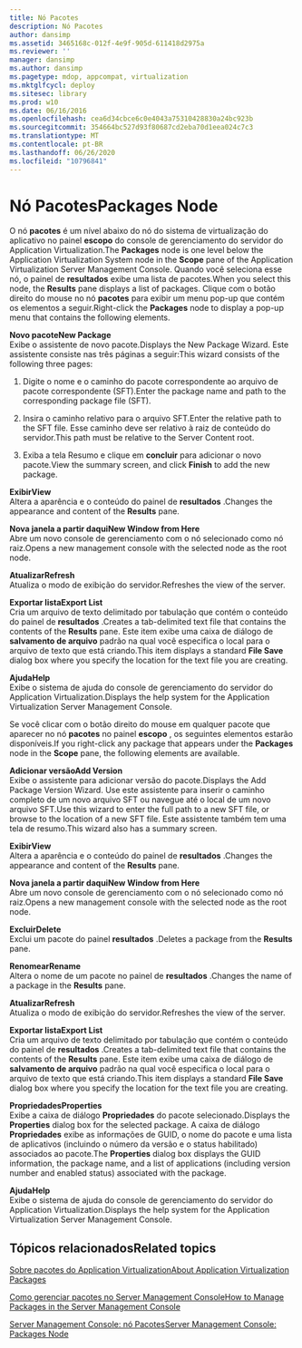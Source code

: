 ```yaml
---
title: Nó Pacotes
description: Nó Pacotes
author: dansimp
ms.assetid: 3465168c-012f-4e9f-905d-611418d2975a
ms.reviewer: ''
manager: dansimp
ms.author: dansimp
ms.pagetype: mdop, appcompat, virtualization
ms.mktglfcycl: deploy
ms.sitesec: library
ms.prod: w10
ms.date: 06/16/2016
ms.openlocfilehash: cea6d34cbce6c0e4043a75310428830a24bc923b
ms.sourcegitcommit: 354664bc527d93f80687cd2eba70d1eea024c7c3
ms.translationtype: MT
ms.contentlocale: pt-BR
ms.lasthandoff: 06/26/2020
ms.locfileid: "10796841"
---
```

# <span data-ttu-id="e820d-103">Nó Pacotes</span><span class="sxs-lookup"><span data-stu-id="e820d-103">Packages Node</span></span>


<span data-ttu-id="e820d-104">O nó **pacotes** é um nível abaixo do nó do sistema de virtualização do aplicativo no painel **escopo** do console de gerenciamento do servidor do Application Virtualization.</span><span class="sxs-lookup"><span data-stu-id="e820d-104">The **Packages** node is one level below the Application Virtualization System node in the **Scope** pane of the Application Virtualization Server Management Console.</span></span> <span data-ttu-id="e820d-105">Quando você seleciona esse nó, o painel de **resultados** exibe uma lista de pacotes.</span><span class="sxs-lookup"><span data-stu-id="e820d-105">When you select this node, the **Results** pane displays a list of packages.</span></span> <span data-ttu-id="e820d-106">Clique com o botão direito do mouse no nó **pacotes** para exibir um menu pop-up que contém os elementos a seguir.</span><span class="sxs-lookup"><span data-stu-id="e820d-106">Right-click the **Packages** node to display a pop-up menu that contains the following elements.</span></span>

<a href="" id="new-package"></a>**<span data-ttu-id="e820d-107">Novo pacote</span><span class="sxs-lookup"><span data-stu-id="e820d-107">New Package</span></span>**  
<span data-ttu-id="e820d-108">Exibe o assistente de novo pacote.</span><span class="sxs-lookup"><span data-stu-id="e820d-108">Displays the New Package Wizard.</span></span> <span data-ttu-id="e820d-109">Este assistente consiste nas três páginas a seguir:</span><span class="sxs-lookup"><span data-stu-id="e820d-109">This wizard consists of the following three pages:</span></span>

1.  <span data-ttu-id="e820d-110">Digite o nome e o caminho do pacote correspondente ao arquivo de pacote correspondente (SFT).</span><span class="sxs-lookup"><span data-stu-id="e820d-110">Enter the package name and path to the corresponding package file (SFT).</span></span>

2.  <span data-ttu-id="e820d-111">Insira o caminho relativo para o arquivo SFT.</span><span class="sxs-lookup"><span data-stu-id="e820d-111">Enter the relative path to the SFT file.</span></span> <span data-ttu-id="e820d-112">Esse caminho deve ser relativo à raiz de conteúdo do servidor.</span><span class="sxs-lookup"><span data-stu-id="e820d-112">This path must be relative to the Server Content root.</span></span>

3.  <span data-ttu-id="e820d-113">Exiba a tela Resumo e clique em **concluir** para adicionar o novo pacote.</span><span class="sxs-lookup"><span data-stu-id="e820d-113">View the summary screen, and click **Finish** to add the new package.</span></span>

<a href="" id="view"></a>**<span data-ttu-id="e820d-114">Exibir</span><span class="sxs-lookup"><span data-stu-id="e820d-114">View</span></span>**  
<span data-ttu-id="e820d-115">Altera a aparência e o conteúdo do painel de **resultados** .</span><span class="sxs-lookup"><span data-stu-id="e820d-115">Changes the appearance and content of the **Results** pane.</span></span>

<a href="" id="new-window-from-here"></a>**<span data-ttu-id="e820d-116">Nova janela a partir daqui</span><span class="sxs-lookup"><span data-stu-id="e820d-116">New Window from Here</span></span>**  
<span data-ttu-id="e820d-117">Abre um novo console de gerenciamento com o nó selecionado como nó raiz.</span><span class="sxs-lookup"><span data-stu-id="e820d-117">Opens a new management console with the selected node as the root node.</span></span>

<a href="" id="refresh"></a>**<span data-ttu-id="e820d-118">Atualizar</span><span class="sxs-lookup"><span data-stu-id="e820d-118">Refresh</span></span>**  
<span data-ttu-id="e820d-119">Atualiza o modo de exibição do servidor.</span><span class="sxs-lookup"><span data-stu-id="e820d-119">Refreshes the view of the server.</span></span>

<a href="" id="export-list"></a>**<span data-ttu-id="e820d-120">Exportar lista</span><span class="sxs-lookup"><span data-stu-id="e820d-120">Export List</span></span>**  
<span data-ttu-id="e820d-121">Cria um arquivo de texto delimitado por tabulação que contém o conteúdo do painel de **resultados** .</span><span class="sxs-lookup"><span data-stu-id="e820d-121">Creates a tab-delimited text file that contains the contents of the **Results** pane.</span></span> <span data-ttu-id="e820d-122">Este item exibe uma caixa de diálogo de **salvamento de arquivo** padrão na qual você especifica o local para o arquivo de texto que está criando.</span><span class="sxs-lookup"><span data-stu-id="e820d-122">This item displays a standard **File Save** dialog box where you specify the location for the text file you are creating.</span></span>

<a href="" id="help"></a>**<span data-ttu-id="e820d-123">Ajuda</span><span class="sxs-lookup"><span data-stu-id="e820d-123">Help</span></span>**  
<span data-ttu-id="e820d-124">Exibe o sistema de ajuda do console de gerenciamento do servidor do Application Virtualization.</span><span class="sxs-lookup"><span data-stu-id="e820d-124">Displays the help system for the Application Virtualization Server Management Console.</span></span>

<span data-ttu-id="e820d-125">Se você clicar com o botão direito do mouse em qualquer pacote que aparecer no nó **pacotes** no painel **escopo** , os seguintes elementos estarão disponíveis.</span><span class="sxs-lookup"><span data-stu-id="e820d-125">If you right-click any package that appears under the **Packages** node in the **Scope** pane, the following elements are available.</span></span>

<a href="" id="add-version"></a>**<span data-ttu-id="e820d-126">Adicionar versão</span><span class="sxs-lookup"><span data-stu-id="e820d-126">Add Version</span></span>**  
<span data-ttu-id="e820d-127">Exibe o assistente para adicionar versão do pacote.</span><span class="sxs-lookup"><span data-stu-id="e820d-127">Displays the Add Package Version Wizard.</span></span> <span data-ttu-id="e820d-128">Use este assistente para inserir o caminho completo de um novo arquivo SFT ou navegue até o local de um novo arquivo SFT.</span><span class="sxs-lookup"><span data-stu-id="e820d-128">Use this wizard to enter the full path to a new SFT file, or browse to the location of a new SFT file.</span></span> <span data-ttu-id="e820d-129">Este assistente também tem uma tela de resumo.</span><span class="sxs-lookup"><span data-stu-id="e820d-129">This wizard also has a summary screen.</span></span>

<a href="" id="view"></a>**<span data-ttu-id="e820d-130">Exibir</span><span class="sxs-lookup"><span data-stu-id="e820d-130">View</span></span>**  
<span data-ttu-id="e820d-131">Altera a aparência e o conteúdo do painel de **resultados** .</span><span class="sxs-lookup"><span data-stu-id="e820d-131">Changes the appearance and content of the **Results** pane.</span></span>

<a href="" id="new-window-from-here"></a>**<span data-ttu-id="e820d-132">Nova janela a partir daqui</span><span class="sxs-lookup"><span data-stu-id="e820d-132">New Window from Here</span></span>**  
<span data-ttu-id="e820d-133">Abre um novo console de gerenciamento com o nó selecionado como nó raiz.</span><span class="sxs-lookup"><span data-stu-id="e820d-133">Opens a new management console with the selected node as the root node.</span></span>

<a href="" id="delete"></a>**<span data-ttu-id="e820d-134">Excluir</span><span class="sxs-lookup"><span data-stu-id="e820d-134">Delete</span></span>**  
<span data-ttu-id="e820d-135">Exclui um pacote do painel **resultados** .</span><span class="sxs-lookup"><span data-stu-id="e820d-135">Deletes a package from the **Results** pane.</span></span>

<a href="" id="rename"></a>**<span data-ttu-id="e820d-136">Renomear</span><span class="sxs-lookup"><span data-stu-id="e820d-136">Rename</span></span>**  
<span data-ttu-id="e820d-137">Altera o nome de um pacote no painel de **resultados** .</span><span class="sxs-lookup"><span data-stu-id="e820d-137">Changes the name of a package in the **Results** pane.</span></span>

<a href="" id="refresh"></a>**<span data-ttu-id="e820d-138">Atualizar</span><span class="sxs-lookup"><span data-stu-id="e820d-138">Refresh</span></span>**  
<span data-ttu-id="e820d-139">Atualiza o modo de exibição do servidor.</span><span class="sxs-lookup"><span data-stu-id="e820d-139">Refreshes the view of the server.</span></span>

<a href="" id="export-list"></a>**<span data-ttu-id="e820d-140">Exportar lista</span><span class="sxs-lookup"><span data-stu-id="e820d-140">Export List</span></span>**  
<span data-ttu-id="e820d-141">Cria um arquivo de texto delimitado por tabulação que contém o conteúdo do painel de **resultados** .</span><span class="sxs-lookup"><span data-stu-id="e820d-141">Creates a tab-delimited text file that contains the contents of the **Results** pane.</span></span> <span data-ttu-id="e820d-142">Este item exibe uma caixa de diálogo de **salvamento de arquivo** padrão na qual você especifica o local para o arquivo de texto que está criando.</span><span class="sxs-lookup"><span data-stu-id="e820d-142">This item displays a standard **File Save** dialog box where you specify the location for the text file you are creating.</span></span>

<a href="" id="properties"></a>**<span data-ttu-id="e820d-143">Propriedades</span><span class="sxs-lookup"><span data-stu-id="e820d-143">Properties</span></span>**  
<span data-ttu-id="e820d-144">Exibe a caixa de diálogo **Propriedades** do pacote selecionado.</span><span class="sxs-lookup"><span data-stu-id="e820d-144">Displays the **Properties** dialog box for the selected package.</span></span> <span data-ttu-id="e820d-145">A caixa de diálogo **Propriedades** exibe as informações de GUID, o nome do pacote e uma lista de aplicativos (incluindo o número da versão e o status habilitado) associados ao pacote.</span><span class="sxs-lookup"><span data-stu-id="e820d-145">The **Properties** dialog box displays the GUID information, the package name, and a list of applications (including version number and enabled status) associated with the package.</span></span>

<a href="" id="help"></a>**<span data-ttu-id="e820d-146">Ajuda</span><span class="sxs-lookup"><span data-stu-id="e820d-146">Help</span></span>**  
<span data-ttu-id="e820d-147">Exibe o sistema de ajuda do console de gerenciamento do servidor do Application Virtualization.</span><span class="sxs-lookup"><span data-stu-id="e820d-147">Displays the help system for the Application Virtualization Server Management Console.</span></span>

## <span data-ttu-id="e820d-148">Tópicos relacionados</span><span class="sxs-lookup"><span data-stu-id="e820d-148">Related topics</span></span>


[<span data-ttu-id="e820d-149">Sobre pacotes do Application Virtualization</span><span class="sxs-lookup"><span data-stu-id="e820d-149">About Application Virtualization Packages</span></span>](about-application-virtualization-packages.md)

[<span data-ttu-id="e820d-150">Como gerenciar pacotes no Server Management Console</span><span class="sxs-lookup"><span data-stu-id="e820d-150">How to Manage Packages in the Server Management Console</span></span>](how-to-manage-packages-in-the-server-management-console.md)

[<span data-ttu-id="e820d-151">Server Management Console: nó Pacotes</span><span class="sxs-lookup"><span data-stu-id="e820d-151">Server Management Console: Packages Node</span></span>](server-management-console-packages-node.md)

 

 





